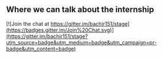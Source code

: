 ## Where we can talk about the internship
[![Join the chat at https://gitter.im/bachir151/stage](https://badges.gitter.im/Join%20Chat.svg)](https://gitter.im/bachir151/stage?utm_source=badge&utm_medium=badge&utm_campaign=pr-badge&utm_content=badge)
